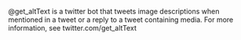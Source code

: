 @get_altText is a twitter bot that tweets image descriptions when mentioned in a tweet or a reply to a tweet containing media.
For more information, see twitter.com/get_altText
